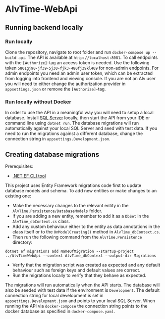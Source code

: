 # AlvTime-WebApi

## Running backend locally

### Run locally

Clone the repository, navigate to root folder and run `docker-compose up --build api`. The API is available at `http://localhost:8081`. To call endpoints with the `[Authorize]`-tag an access token is needed. Use the following token `5801gj90-jf39-5j30-fjk3-480fj39kl409` for non-admin endpoints.
For admin endpoints you need an admin user token, which can be extracted from logging into frontend and viewing console. If you are not an Alv user you will need to either change the authorization provider in `appsettings.json` or remove the `[Authorize]`-tag.

### Run locally without Docker

In order to use the API in a meaningful way you will need to setup a local database. Install [SQL Server](https://www.microsoft.com/en-us/sql-server/sql-server-downloads) locally, then start the API from your IDE or command line using `dotnet run`. The database migrations will run automatically against your local SQL Server and seed with test data. If you need to run the migrations against a different database, change the connection string in `appsettings.Development.json`.

## Creating database migrations

Prerequisites:

- [.NET EF CLI tool](https://learn.microsoft.com/en-us/ef/core/cli/dotnet#installing-the-tools)

This project uses Entity Framework migrations code first to update database models and schema. To add new entities or make changes to an existing one:

- Make the necessary changes to the relevant entity in the `AlvTime.Persistence/DatabaseModels` folder.
- If you are adding a new entity, remember to add it as a `DbSet` in the `AlvTime_dbContext.cs` class.
- Add any custom behaviour either to the entity as data annotations in the class itself or to the `OnModelCreating()` method in `AlvTime_dbContext.cs`.
- Then run the following command from the `AlvTime.Persistence` directory:

`dotnet ef migrations add NameOfMigration --startup-project ../AlvTimeWebApi --context AlvTime_dbContext --output-dir Migrations`

- Verify that the migration script was created as expected and any default behaviour such as foreign keys and default values are correct.
- Run the migrations locally to verify that they behave as expected.

The migrations will run automatically when the API starts. The database will also be seeded with test data if the environment is `Development`. The default connection string for local development is set in `appsettings.Development.json` and points to your local SQL Server. When running the API via `docker-compose` the connection string points to the docker database as specified in `docker-compose.yaml`.
